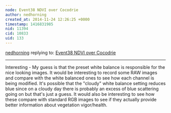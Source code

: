 ```yaml
---
node: Event38 NDVI over Cocodrie
author: nedhorning
created_at: 2014-11-24 12:26:25 +0000
timestamp: 1416831985
nid: 11394
cid: 10833
uid: 133
---
```




[nedhorning](../profile/nedhorning) replying to: [Event38 NDVI over Cocodrie](../notes/cfastie/11-24-2014/event38-ndvi-over-cocodrie)

----
Interesting - My guess is that the preset white balance is responsible for the nice looking images. It would be interesting to record some RAW images and compare with the white balanced ones to see how each channel is being modified. It's possible that the "cloudy" white balance setting reduces blue since on a cloudy day there is probably an excess of blue scattering going on but that's just a guess. It would also be interesting to see how these compare with standard RGB images to see if they actually provide better information about vegetation vigor/health.  